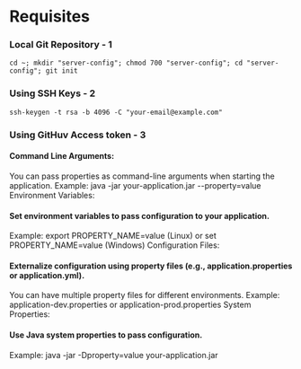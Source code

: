# Requisites

### Local Git Repository - 1
```shell
cd ~; mkdir "server-config"; chmod 700 "server-config"; cd "server-config"; git init
```

### Using SSH Keys - 2
```shell
ssh-keygen -t rsa -b 4096 -C "your-email@example.com"
```

### Using GitHuv Access token - 3

#### Command Line Arguments:

You can pass properties as command-line arguments when starting the application.
Example: java -jar your-application.jar --property=value
Environment Variables:

#### Set environment variables to pass configuration to your application.
Example: export PROPERTY_NAME=value (Linux) or set PROPERTY_NAME=value (Windows)
Configuration Files:

#### Externalize configuration using property files (e.g., application.properties or application.yml).
You can have multiple property files for different environments.
Example: application-dev.properties or application-prod.properties
System Properties:

#### Use Java system properties to pass configuration.
Example: java -jar -Dproperty=value your-application.jar